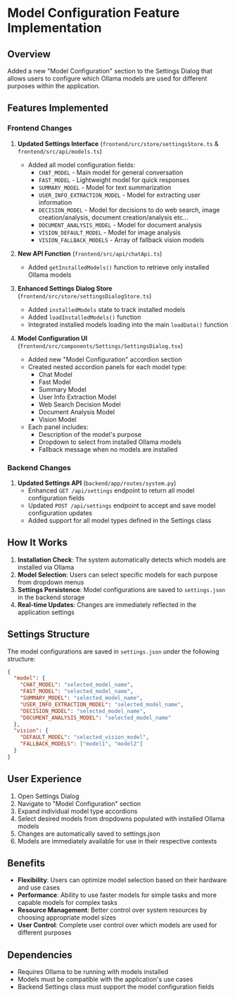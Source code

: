 # Model Configuration Feature Implementation

## Overview

Added a new "Model Configuration" section to the Settings Dialog that allows users to configure which Ollama models are used for different purposes within the application.

## Features Implemented

### Frontend Changes

1. **Updated Settings Interface** (`frontend/src/store/settingsStore.ts` & `frontend/src/api/models.ts`)

   - Added all model configuration fields:
     - `CHAT_MODEL` - Main model for general conversation
     - `FAST_MODEL` - Lightweight model for quick responses
     - `SUMMARY_MODEL` - Model for text summarization
     - `USER_INFO_EXTRACTION_MODEL` - Model for extracting user information
     - `DECISION_MODEL` - Model for decisions to do web search, image creation/analysis, document creation/analysis etc...
     - `DOCUMENT_ANALYSIS_MODEL` - Model for document analysis
     - `VISION_DEFAULT_MODEL` - Model for image analysis
     - `VISION_FALLBACK_MODELS` - Array of fallback vision models

2. **New API Function** (`frontend/src/api/chatApi.ts`)

   - Added `getInstalledModels()` function to retrieve only installed Ollama models

3. **Enhanced Settings Dialog Store** (`frontend/src/store/settingsDialogStore.ts`)

   - Added `installedModels` state to track installed models
   - Added `loadInstalledModels()` function
   - Integrated installed models loading into the main `loadData()` function

4. **Model Configuration UI** (`frontend/src/components/Settings/SettingsDialog.tsx`)
   - Added new "Model Configuration" accordion section
   - Created nested accordion panels for each model type:
     - Chat Model
     - Fast Model
     - Summary Model
     - User Info Extraction Model
     - Web Search Decision Model
     - Document Analysis Model
     - Vision Model
   - Each panel includes:
     - Description of the model's purpose
     - Dropdown to select from installed Ollama models
     - Fallback message when no models are installed

### Backend Changes

1. **Updated Settings API** (`backend/app/routes/system.py`)
   - Enhanced `GET /api/settings` endpoint to return all model configuration fields
   - Updated `POST /api/settings` endpoint to accept and save model configuration updates
   - Added support for all model types defined in the Settings class

## How It Works

1. **Installation Check**: The system automatically detects which models are installed via Ollama
2. **Model Selection**: Users can select specific models for each purpose from dropdown menus
3. **Settings Persistence**: Model configurations are saved to `settings.json` in the backend storage
4. **Real-time Updates**: Changes are immediately reflected in the application settings

## Settings Structure

The model configurations are saved in `settings.json` under the following structure:

```json
{
  "model": {
    "CHAT_MODEL": "selected_model_name",
    "FAST_MODEL": "selected_model_name",
    "SUMMARY_MODEL": "selected_model_name",
    "USER_INFO_EXTRACTION_MODEL": "selected_model_name",
    "DECISION_MODEL": "selected_model_name",
    "DOCUMENT_ANALYSIS_MODEL": "selected_model_name"
  },
  "vision": {
    "DEFAULT_MODEL": "selected_vision_model",
    "FALLBACK_MODELS": ["model1", "model2"]
  }
}
```

## User Experience

1. Open Settings Dialog
2. Navigate to "Model Configuration" section
3. Expand individual model type accordions
4. Select desired models from dropdowns populated with installed Ollama models
5. Changes are automatically saved to settings.json
6. Models are immediately available for use in their respective contexts

## Benefits

- **Flexibility**: Users can optimize model selection based on their hardware and use cases
- **Performance**: Ability to use faster models for simple tasks and more capable models for complex tasks
- **Resource Management**: Better control over system resources by choosing appropriate model sizes
- **User Control**: Complete user control over which models are used for different purposes

## Dependencies

- Requires Ollama to be running with models installed
- Models must be compatible with the application's use cases
- Backend Settings class must support the model configuration fields
